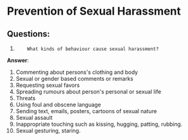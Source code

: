 # Prevention of Sexual Harassment
## Questions:  
1.         What kinds of behaviour cause sexual harassment?  
**Answer**: 
1. Commenting about persons's clothing and body
2. Sexual or gender based comments or remarks
3. Requesting sexual favors
4. Spreading rumours about person's personal or sexual life
5. Threats
6. Using foul and obscene language
7. Sending text, emails, posters, cartoons of sexual nature
8. Sexual assault
9. Inappropriate touching such as kissing, hugging, patting, rubbing.
10. Sexual gesturing, staring.
